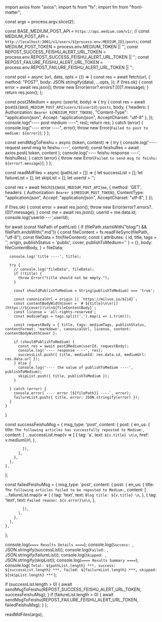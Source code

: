 import axios from "axios";
import fs from "fs";
import fm from "front-matter";

const args = process.argv.slice(2);

const BASE_MEDIUM_POST_API = `https://api.medium.com/v1/`;
// const MEDIUM_POST_API = `http://localhost:3001/v1/users/${process.env.MEDIUM_ID}/posts`;
const MEDIUM_POST_TOKEN = process.env.MEDIUM_TOKEN || '';
const REPOST_SUCCESS_FEISHU_ALERT_URL_TOKEN = process.env.REPOST_SUCCESS_FEISHU_ALERT_URL_TOKEN || '';
const REPOST_FAILURE_FEISHU_ALERT_URL_TOKEN = process.env.REPOST_FAILURE_FEISHU_ALERT_URL_TOKEN || '';

const post = async (url, data, opts = {}) => {
  const res = await fetch(url, {
    method: "POST",
    body: JSON.stringify(data),
    ...opts,
  });
  if (!res.ok) {
    const error = await res.json();
    throw new Error(error?.errors?.[0]?.message);
  }
  return res.json();
};

const post2Medium = async (userId, body) => {
  try {
    const res = await post(`${BASE_MEDIUM_POST_API}users/${userId}/posts`, body, {
      headers: {
        Authorization: `Bearer ${MEDIUM_POST_TOKEN}`,
        "Content-Type": "application/json",
        Accept: "application/json",
        AcceptCharset: "utf-8"
      },
    });
    console.log("---- post medium ----", res);
    return res;
  } catch (error) {
    console.log("---- error ----", error);
    throw new Error(`Failed to post to medium: ${error}`);
  }
};

const sendMsgToFeishu = async (token, content) => {
  try {
    console.log('---- request send msg to feishu ----', content);
    const feishuRes = await axios.post(
      token,
      content
    );
    console.log('---- feishu response ----', feishuRes);
  } catch (error) {
    throw new Error(`Failed to send msg to feishu: ${error?.message}`);
  }
};

const readMdFiles = async (pathList = []) => {
  let successList = [];
  let failureList = [];
  let skipList = [];
  let userId = '';

  const res = await fetch(`${BASE_MEDIUM_POST_API}me`, {
    method: 'GET',
    headers: {
      Authorization: `Bearer ${MEDIUM_POST_TOKEN}`,
      ContentType: "application/json",
      Accept: "application/json",
      AcceptCharset: "utf-8",
    }
  });

  if (!res.ok) {
    const error = await res.json();
    throw new Error(error?.errors?.[0]?.message);
  }
  const me = await res.json();
  userId = me.data.id;
  console.log('userId----',userId);

  for await (const filePath of pathList) {
    if (filePath.startsWith("blog/") && filePath.endsWith(".md")) {
      const fileContent = fs.readFileSync(filePath, "utf-8");
      const fileData = fm(fileContent);
      const {
        attributes: {
          id,
          title,
          tags = '',
          origin,
          publishStatus = 'public',
          cover,
          publishToMedium=''
        } = {},
        body: fileContentBody,
      } = fileData;

      console.log('title ----', title);

      try {
        // console.log("fileData", fileData);
        if (!title) {
          throw Error("title should not be empty.");
        }

        const shouldPublishToMedium = String(publishToMedium) === 'true';

        const canonicalUrl = origin || `https://milvus.io/${id}`;
        const contentBodyWidthCover = `# ${title}\n\n![](https://${cover})\n\n${fileContentBody}`;
        const license = 'all-rights-reserved';
        const mediumTags = tags.split(',').map(i => i.trim());

        const requestBody = { title, tags: mediumTags, publishStatus, contentFormat: 'markdown', canonicalUrl, license, content: contentBodyWidthCover };

        if (shouldPublishToMedium) {
          const res = await post2Medium(userId, requestBody);
          console.log('---- response ----', res);
          successList.push({ title, mediumId: res.data.id, mediumUrl: res.data.url });
        } else {
          console.log('---- the value of publishToMedium ----', publishToMedium);
          skipList.push({ title, publishToMedium });
        }

      } catch (error) {
        console.error(`---- error [${filePath}] ----`, error);
        failureList.push({ title, error: JSON.stringify(error) });
      }
    }
  }

  const successFeishuMsg = {
    msg_type: 'post',
    content: {
      post: {
        en_us: {
          title: `The following articles has successfully reposted to Medium:`,
          content: [
            ...successList.map(v => [
              {
                tag: 'a',
                text: `${v.title} \n\n`,
                href: v.mediumUrl,
              },

            ]),
          ],
        },
      },
    },
  };

  const failedFeishuMsg = {
    msg_type: 'post',
    content: {
      post: {
        en_us: {
          title: `The following articles failed to be reposted to Medium:`,
          content: [
            ...failureList.map(v => [
              {
                tag: 'text',
                text: `Blog title: ${v.title} \n`,
              },
              {
                tag: 'text',
                text: `Failed reason: ${v.error}\n\n`,
              },

            ]),
          ],
        },
      },
    },

  };

  console.log(`==== Results Details ====`);
  console.log(`Success: `, JSON.stringify(successList));
  console.log(`Failed: `, JSON.stringify(failureList));
  console.log(`Skipped: `, JSON.stringify(skipList));
  console.log(`==== Results Summary ====`);
  console.log(
    `Total: ${pathList.length} ***, success: ${successList.length} ***, failed: ${failureList.length} ***, skipped: ${skipList.length} ***`
  );

  if (successList.length > 0) {
    await sendMsgToFeishu(REPOST_SUCCESS_FEISHU_ALERT_URL_TOKEN, successFeishuMsg);
  }
  if (failureList.length > 0) {
    await sendMsgToFeishu(REPOST_FAILURE_FEISHU_ALERT_URL_TOKEN, failedFeishuMsg);
  }
};

readMdFiles(args);
